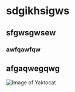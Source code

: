 # sdgikhsigws
## sfgwsgwsew
### awfqawfqw
## afgaqwegqwg

![Image of Yaktocat](https://octodex.github.com/images/yaktocat.png)

